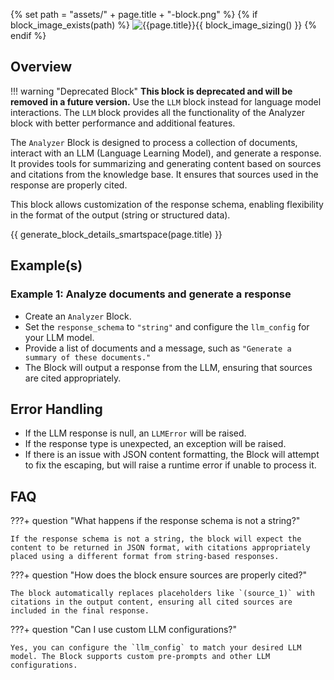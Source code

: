 {% set path = "assets/" + page.title + "-block.png" %}
{% if block_image_exists(path) %}
![{{page.title}}]({{path}}){{ block_image_sizing() }}
{% endif %}

## Overview

!!! warning "Deprecated Block"
    **This block is deprecated and will be removed in a future version.** Use the `LLM` block instead for language model interactions. The `LLM` block provides all the functionality of the Analyzer block with better performance and additional features.

The `Analyzer` Block is designed to process a collection of documents, interact with an LLM (Language Learning Model), and generate a response. It provides tools for summarizing and generating content based on sources and citations from the knowledge base. It ensures that sources used in the response are properly cited.

This block allows customization of the response schema, enabling flexibility in the format of the output (string or structured data).

{{ generate_block_details_smartspace(page.title) }}

## Example(s)

### Example 1: Analyze documents and generate a response
- Create an `Analyzer` Block.
- Set the `response_schema` to `"string"` and configure the `llm_config` for your LLM model.
- Provide a list of documents and a message, such as `"Generate a summary of these documents."`
- The Block will output a response from the LLM, ensuring that sources are cited appropriately.

## Error Handling
- If the LLM response is null, an `LLMError` will be raised.
- If the response type is unexpected, an exception will be raised.
- If there is an issue with JSON content formatting, the Block will attempt to fix the escaping, but will raise a runtime error if unable to process it.

## FAQ

???+ question "What happens if the response schema is not a string?"

    If the response schema is not a string, the block will expect the content to be returned in JSON format, with citations appropriately placed using a different format from string-based responses.

???+ question "How does the block ensure sources are properly cited?"

    The block automatically replaces placeholders like `(source_1)` with citations in the output content, ensuring all cited sources are included in the final response.

???+ question "Can I use custom LLM configurations?"

    Yes, you can configure the `llm_config` to match your desired LLM model. The Block supports custom pre-prompts and other LLM configurations.

